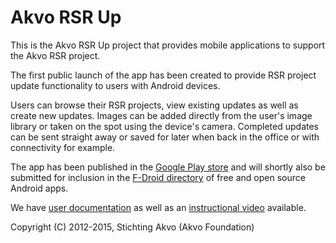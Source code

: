 # Akvo RSR Up

This is the Akvo RSR Up project that provides mobile applications to support the Akvo RSR project.

The first public launch of the app has been created to provide RSR project update functionality to users with Android devices.

Users can browse their RSR projects, view existing updates as well as create new updates. Images can be added directly from the user's image library or taken on the spot using the device's camera. Completed updates can be sent straight away or saved for later when back in the office or with connectivity for example.

The app has been published in the [Google Play store](https://play.google.com/store/apps/details?id=org.akvo.rsr.up) and will shortly also be submitted for inclusion in the [F-Droid directory](https://f-droid.org/) of free and open source Android apps.

We have [user documentation](https://github.com/akvo/akvo-rsr-mobile/wiki/User-guide) as well as an [instructional video](http://youtu.be/NMuE2OI_trE) available.


Copyright (C) 2012-2015, Stichting Akvo (Akvo Foundation)
